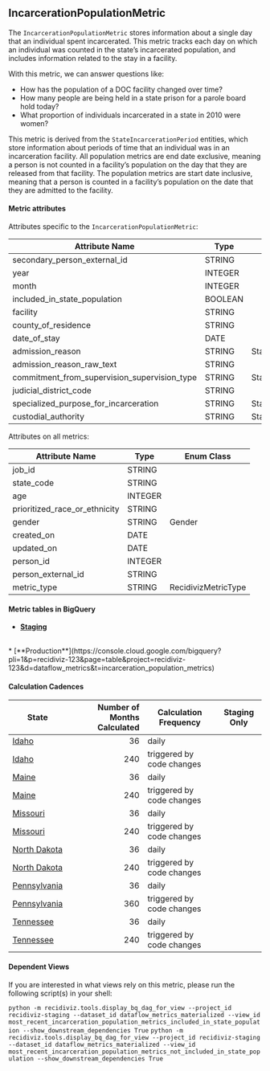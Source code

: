## IncarcerationPopulationMetric

The `IncarcerationPopulationMetric` stores information about a single day that an individual spent incarcerated. This metric tracks each day on which an individual was counted in the state’s incarcerated population, and includes information related to the stay in a facility.

With this metric, we can answer questions like:

- How has the population of a DOC facility changed over time?
- How many people are being held in a state prison for a parole board hold today?
- What proportion of individuals incarcerated in a state in 2010 were women?

This metric is derived from the `StateIncarcerationPeriod` entities, which store information about periods of time that an individual was in an incarceration facility. All population metrics are end date exclusive, meaning a person is not counted in a facility’s population on the day that they are released from that facility. The population metrics are start date inclusive, meaning that a person is counted in a facility’s population on the date that they are admitted to the facility.


#### Metric attributes
Attributes specific to the `IncarcerationPopulationMetric`:

|             **Attribute Name**             |**Type**|            **Enum Class**             |
|--------------------------------------------|--------|---------------------------------------|
|secondary_person_external_id                |STRING  |                                       |
|year                                        |INTEGER |                                       |
|month                                       |INTEGER |                                       |
|included_in_state_population                |BOOLEAN |                                       |
|facility                                    |STRING  |                                       |
|county_of_residence                         |STRING  |                                       |
|date_of_stay                                |DATE    |                                       |
|admission_reason                            |STRING  |StateIncarcerationPeriodAdmissionReason|
|admission_reason_raw_text                   |STRING  |                                       |
|commitment_from_supervision_supervision_type|STRING  |StateSupervisionPeriodSupervisionType  |
|judicial_district_code                      |STRING  |                                       |
|specialized_purpose_for_incarceration       |STRING  |StateSpecializedPurposeForIncarceration|
|custodial_authority                         |STRING  |StateCustodialAuthority                |


Attributes on all metrics:

|     **Attribute Name**      |**Type**|  **Enum Class**   |
|-----------------------------|--------|-------------------|
|job_id                       |STRING  |                   |
|state_code                   |STRING  |                   |
|age                          |INTEGER |                   |
|prioritized_race_or_ethnicity|STRING  |                   |
|gender                       |STRING  |Gender             |
|created_on                   |DATE    |                   |
|updated_on                   |DATE    |                   |
|person_id                    |INTEGER |                   |
|person_external_id           |STRING  |                   |
|metric_type                  |STRING  |RecidivizMetricType|


#### Metric tables in BigQuery

* [**Staging**](https://console.cloud.google.com/bigquery?pli=1&p=recidiviz-staging&page=table&project=recidiviz-staging&d=dataflow_metrics&t=incarceration_population_metrics)
<br/>
* [**Production**](https://console.cloud.google.com/bigquery?pli=1&p=recidiviz-123&page=table&project=recidiviz-123&d=dataflow_metrics&t=incarceration_population_metrics)
<br/>

#### Calculation Cadences

|                 **State**                  |**Number of Months Calculated**|**Calculation Frequency**|**Staging Only**|
|--------------------------------------------|------------------------------:|-------------------------|----------------|
|[Idaho](../../states/idaho.md)              |                             36|daily                    |                |
|[Idaho](../../states/idaho.md)              |                            240|triggered by code changes|                |
|[Maine](../../states/maine.md)              |                             36|daily                    |                |
|[Maine](../../states/maine.md)              |                            240|triggered by code changes|                |
|[Missouri](../../states/missouri.md)        |                             36|daily                    |                |
|[Missouri](../../states/missouri.md)        |                            240|triggered by code changes|                |
|[North Dakota](../../states/north_dakota.md)|                             36|daily                    |                |
|[North Dakota](../../states/north_dakota.md)|                            240|triggered by code changes|                |
|[Pennsylvania](../../states/pennsylvania.md)|                             36|daily                    |                |
|[Pennsylvania](../../states/pennsylvania.md)|                            360|triggered by code changes|                |
|[Tennessee](../../states/tennessee.md)      |                             36|daily                    |                |
|[Tennessee](../../states/tennessee.md)      |                            240|triggered by code changes|                |


#### Dependent Views

If you are interested in what views rely on this metric, please run the following script(s) in your shell:

```python -m recidiviz.tools.display_bq_dag_for_view --project_id recidiviz-staging --dataset_id dataflow_metrics_materialized --view_id most_recent_incarceration_population_metrics_included_in_state_population --show_downstream_dependencies True```
```python -m recidiviz.tools.display_bq_dag_for_view --project_id recidiviz-staging --dataset_id dataflow_metrics_materialized --view_id most_recent_incarceration_population_metrics_not_included_in_state_population --show_downstream_dependencies True```

